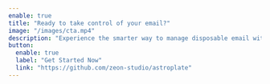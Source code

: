 ```yaml
---
enable: true
title: "Ready to take control of your email?"
image: "/images/cta.mp4"
description: "Experience the smarter way to manage disposable email with Middlemail. Create fast, private, and flexible inboxes, with forwarding, expiration, and custom domains built in"
button:
  enable: true
  label: "Get Started Now"
  link: "https://github.com/zeon-studio/astroplate"
---
```


